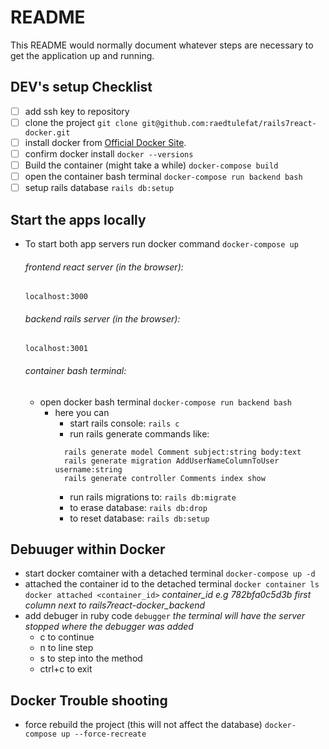 # README

This README would normally document whatever steps are necessary to get the application up and running.


## DEV's setup Checklist
- [ ] add ssh key to repository
- [ ] clone the project
  ```git clone git@github.com:raedtulefat/rails7react-docker.git```
- [ ] install docker from [Official Docker Site](https://docs.docker.com/desktop/mac/install/).
- [ ] confirm docker install
  `docker --versions`
- [ ] Build the container (might take a while)
  `docker-compose build`  
- [ ] open the container bash terminal
  `docker-compose run backend bash`
- [ ] setup rails database
  `rails db:setup`

## Start the apps locally
- To start both app servers run docker command
  `docker-compose up`

  ###### frontend react server (in the browser):
  `localhost:3000`

  ###### backend rails server (in the browser):
  `localhost:3001`

  ###### container bash terminal:
  - open docker bash terminal
    `docker-compose run backend bash`
    * here you can
      - start rails console:
        `rails c`
      - run rails generate commands like:
      ```
        rails generate model Comment subject:string body:text
        rails generate migration AddUserNameColumnToUser username:string
        rails generate controller Comments index show
      ```
      - run rails migrations to:
        `rails db:migrate`
      - to erase database:
        `rails db:drop`
      - to reset database:
        `rails db:setup`

## Debuuger within Docker
  - start docker comtainer with a detached terminal
    `docker-compose up -d`
  - attached the container id to the detached terminal
    `docker container ls`
    `docker attached <container_id>` *container_id e.g 782bfa0c5d3b first column next to rails7react-docker_backend*
  - add debuger in ruby code
    `debugger` *the terminal will have the server stopped where the debugger was added*
    * c to continue
    * n to line step
    * s to step into the method
    * ctrl+c to exit

## Docker Trouble shooting
  - force rebuild the project (this will not affect the database)
    `docker-compose up --force-recreate`